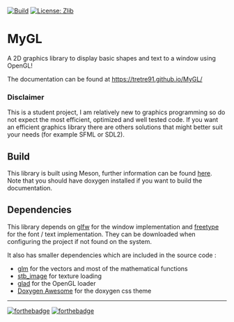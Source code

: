[![Build](https://github.com/tretre91/MyGL/actions/workflows/build.yml/badge.svg)](https://github.com/tretre91/MyGL/actions/workflows/build.yml)
[![License: Zlib](https://img.shields.io/badge/License-Zlib-lightgrey.svg)](https://opensource.org/licenses/Zlib)

# MyGL

A 2D graphics library to display basic shapes and text to a window using OpenGL!

The documentation can be found at https://tretre91.github.io/MyGL/

### Disclaimer

This is a student project, I am relatively new to graphics programming so do not expect the most
efficient, optimized and well tested code. If you want an efficient graphics library there are
others solutions that might better suit your needs (for example SFML or SDL2).

## Build

This library is built using Meson, further information can be found [here](docs/install.md).
Note that you should have doxygen installed if you want to build the documentation.

## Dependencies

This library depends on [glfw](https://www.glfw.org/) for the window implementation
and [freetype](https://www.freetype.org/) for the font / text implementation. They
can be downloaded when configuring the project if not found on the system.

It also has smaller dependencies which are included in the source code :
- [glm](https://github.com/g-truc/glm) for the vectors and most of the mathematical
  functions
- [stb_image](https://github.com/nothings/stb/blob/master/stb_image.h) for texture
  loading
- [glad](https://github.com/Dav1dde/glad) for the OpenGL loader 
- [Doxygen Awesome](https://jothepro.github.io/doxygen-awesome-css/) for the
  doxygen css theme

----

[![forthebadge](https://forthebadge.com/images/badges/made-with-c-plus-plus.svg)](https://forthebadge.com)
[![forthebadge](https://forthebadge.com/images/badges/built-with-love.svg)](https://forthebadge.com)
